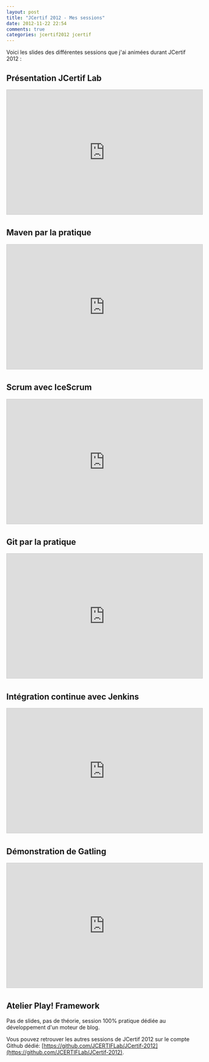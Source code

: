 ```yaml
---
layout: post
title: "JCertif 2012 - Mes sessions"
date: 2012-11-22 22:54
comments: true
categories: jcertif2012 jcertif
---
```

Voici les slides des différentes sessions que j'ai animées durant JCertif 2012 :

## Présentation JCertif Lab
<iframe allowfullscreen="allowfullscreen" frameborder="0" height="325" marginheight="0" marginwidth="0" scrolling="no" src="http://www.slideshare.net/slideshow/embed_code/14996084?rel=0" style="border-width: 1px 1px 0; border: 1px solid #CCC; margin-bottom: 5px;" width="512"> </iframe>

## Maven par la pratique
<iframe allowfullscreen="allowfullscreen" frameborder="0" height="325" marginheight="0" marginwidth="0" scrolling="no" src="http://www.slideshare.net/slideshow/embed_code/14995676" style="border-width: 1px 1px 0; border: 1px solid #CCC; margin-bottom: 5px;" width="512"> </iframe>

## Scrum avec IceScrum
<iframe allowfullscreen="allowfullscreen" frameborder="0" height="325" marginheight="0" marginwidth="0" scrolling="no" src="http://www.slideshare.net/slideshow/embed_code/14995968" style="border-width: 1px 1px 0; border: 1px solid #CCC; margin-bottom: 5px;" width="512"> </iframe>

## Git par la pratique
<iframe allowfullscreen="allowfullscreen" frameborder="0" height="325" marginheight="0" marginwidth="0" scrolling="no" src="http://www.slideshare.net/slideshow/embed_code/14996186" style="border-width: 1px 1px 0; border: 1px solid #CCC; margin-bottom: 5px;" width="512"> </iframe>

## Intégration continue avec Jenkins
<iframe allowfullscreen="allowfullscreen" frameborder="0" height="325" marginheight="0" marginwidth="0" scrolling="no" src="http://www.slideshare.net/slideshow/embed_code/14996270" style="border-width: 1px 1px 0; border: 1px solid #CCC; margin-bottom: 5px;" width="512"> </iframe>

## Démonstration de Gatling
<iframe allowfullscreen="allowfullscreen" frameborder="0" height="325" marginheight="0" marginwidth="0" scrolling="no" src="http://www.slideshare.net/slideshow/embed_code/14996328" style="border-width: 1px 1px 0; border: 1px solid #CCC; margin-bottom: 5px;" width="512"> </iframe>

## Atelier Play! Framework
Pas de slides, pas de théorie, session 100% pratique dédiée au développement d'un moteur de blog.

Vous pouvez retrouver les autres sessions de JCertif 2012 sur le compte Github dédié: [https://github.com/JCERTIFLab/JCertif-2012](https://github.com/JCERTIFLab/JCertif-2012).